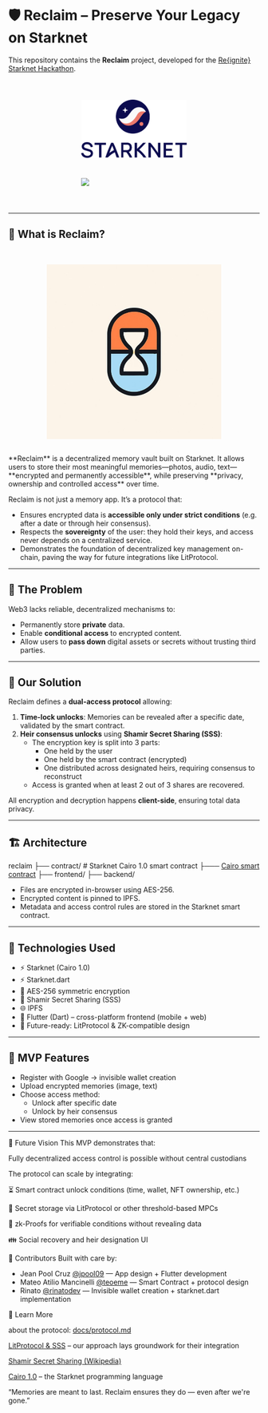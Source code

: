 # 🛡️ Reclaim – Preserve Your Legacy on Starknet

This repository contains the **Reclaim** project, developed for the [Re{ignite} Starknet Hackathon](https://hackathon.starknet.org).

<div style="display:flex; flex-direction:column; row-gap:40px; align-items:center; padding:40px">
<img src='./assets/Starknet-logo.png' width='50%' />
<img src='https://cdn.prod.website-files.com/67fd133ddb82322a63a09d4b/67fd17f25d83ce882f306427_hackathon-logo.svg'  width='50%'/>
</div>


[hackathon-link]: https://hackathon.starknet.org
[starknet-link]: https://starknet.io

---

## 🌱 What is Reclaim?
<div style="display:grid; place-content:center; padding:30px">
<img src="./assets/reclaim-logo.jpg" width="350" >
</div>
**Reclaim** is a decentralized memory vault built on Starknet. It allows users to store their most meaningful memories—photos, audio, text—**encrypted and permanently accessible**, while preserving **privacy, ownership and controlled access** over time.

Reclaim is not just a memory app. It’s a protocol that:
- Ensures encrypted data is **accessible only under strict conditions** (e.g. after a date or through heir consensus).
- Respects the **sovereignty** of the user: they hold their keys, and access never depends on a centralized service.
- Demonstrates the foundation of decentralized key management on-chain, paving the way for future integrations like LitProtocol.
---

## 🧩 The Problem

Web3 lacks reliable, decentralized mechanisms to:
- Permanently store **private** data.
- Enable **conditional access** to encrypted content.
- Allow users to **pass down** digital assets or secrets without trusting third parties.

---

## 🧪 Our Solution

Reclaim defines a **dual-access protocol** allowing:

1. **Time-lock unlocks**: Memories can be revealed after a specific date, validated by the smart contract.
2. **Heir consensus unlocks** using **Shamir Secret Sharing (SSS)**:
   - The encryption key is split into 3 parts:
     - One held by the user
     - One held by the smart contract (encrypted)
     - One distributed across designated heirs, requiring consensus to reconstruct
   - Access is granted when at least 2 out of 3 shares are recovered.

All encryption and decryption happens **client-side**, ensuring total data privacy.

---

## 🏗️ Architecture

reclaim
├── contract/ # Starknet Cairo 1.0 smart contract
├─── [Cairo smart contract](contract/packages/snfoundry/contracts/src/reclaim.cairo)
├── frontend/ 
├── backend/ 


- Files are encrypted in-browser using AES-256.
- Encrypted content is pinned to IPFS.
- Metadata and access control rules are stored in the Starknet smart contract.

---

## 🧠 Technologies Used

- ⚡ Starknet (Cairo 1.0)
- ⚡ Starknet.dart
- 🔐 AES-256 symmetric encryption
- 🧩 Shamir Secret Sharing (SSS)
- 🌐 IPFS
- 📱 Flutter (Dart) – cross-platform frontend (mobile + web)
- 🧠 Future-ready: LitProtocol & ZK-compatible design

---

## 🚀 MVP Features

- Register with Google → invisible wallet creation
- Upload encrypted memories (image, text)
- Choose access method:
  - Unlock after specific date
  - Unlock by heir consensus
- View stored memories once access is granted

---

🔮 Future Vision
This MVP demonstrates that:

Fully decentralized access control is possible without central custodians

The protocol can scale by integrating:

⏳ Smart contract unlock conditions (time, wallet, NFT ownership, etc.)

🔐 Secret storage via LitProtocol or other threshold-based MPCs

🧠 zk-Proofs for verifiable conditions without revealing data

👪 Social recovery and heir designation UI

🤝 Contributors
Built with care by:

- Jean Pool Cruz [@jpool09](https://github.com/jpool09) — App design + Flutter development
- Mateo Atilio Mancinelli [@teoeme](https://github.com/teoeme) — Smart Contract + protocol design
- Rinato [@rinatodev](https://github.com/rinatodev) — Invisible wallet creation + starknet.dart implementation



🧠 Learn More

about the protocol: [docs/protocol.md](./docs/protocol.md)

[LitProtocol & SSS](https://litprotocol.io) – our approach lays groundwork for their integration

[Shamir Secret Sharing (Wikipedia)](https://en.wikipedia.org/wiki/Shamir%27s_Secret_Sharing)

[Cairo 1.0](https://book.cairo-lang.org/) – the Starknet programming language

“Memories are meant to last. Reclaim ensures they do — even after we're gone.”
